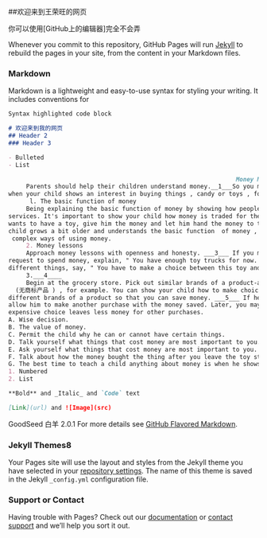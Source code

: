 ##欢迎来到王荣旺的网页

你可以使用[GitHub上的编辑器]完全不会弄

Whenever you commit to this repository, GitHub Pages will run [Jekyll](https://jekyllrb.com/) to rebuild the pages in your site, from the content in your Markdown files.

### Markdown

Markdown is a lightweight and easy-to-use syntax for styling your writing. It includes conventions for

```markdown
Syntax highlighted code block

# 欢迎来到我的网页
## Header 2
### Header 3

- Bulleted
- List

                                                                Money Matters
     Parents should help their children understand money.__1___So you may start. talking about money
when your child shows an interest in buying things , candy or toys , for example.
      l. The basic function of money
     Being explaining the basic function of money by showing how people trade money for goods or 
services. It's important to show your child how money is traded for the thing he wants to have. If he 
wants to have a toy, give him the money and let him hand the money to the cashier.__2___ When your
child grows a bit older and understands the basic function  of money , you  can  start  explaining more 
 complex ways of using money.
     2. Money lessons
     Approach money lessons with openness and honesty. ___3___ If you must say no to a child's 
request to spend money, explain, " You have enough toy trucks for now. " Or, if the request is for many
different things, say, " You have to make a choice between this toy and that toy. "
     3.___4____
     Begin at the grocery store. Pick out similar brands of a product-a name brand butter and a generic
  (无商标产品 ) , for example. You can show your child how to make choices between
different brands of a product so that you can save money. ___5___ If he chooses the cheaper brand,
allow him to make another purchase with the money saved. Later, you may explains how the more 
expensive choice leaves less money for other purchases.
A. Wise decision.
B. The value of money.
C. Permit the child why he can or cannot have certain things.
D. Talk yourself what things that cost money are most important to you.
E. Ask yourself what things that cost money are most important to you.
F. Talk about how the money bought the thing after you leave the toy store.
G. The best time to teach a child anything about money is when he shows an interest.
1. Numbered
2. List

**Bold** and _Italic_ and `Code` text

[Link](url) and ![Image](src)
```
GoodSeed 白羊 2.0.1
For more details see [GitHub Flavored Markdown](https://guides.github.com/features/mastering-markdown/).

### Jekyll Themes8

Your Pages site will use the layout and styles from the Jekyll theme you have selected in your [repository settings](https://github.com/wongrongwang/jwx/settings). The name of this theme is saved in the Jekyll `_config.yml` configuration file.

### Support or Contact

Having trouble with Pages? Check out our [documentation](https://help.github.com/categories/github-pages-basics/) or [contact support](https://github.com/contact) and we’ll help you sort it out.
